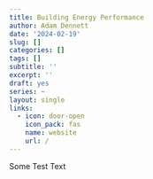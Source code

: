 ```yaml
---
title: Building Energy Performance
author: Adam Dennett
date: '2024-02-19'
slug: []
categories: []
tags: []
subtitle: ''
excerpt: ''
draft: yes
series: ~
layout: single
links:
  - icon: door-open
    icon_pack: fas
    name: website
    url: /
---
```


Some Test Text
